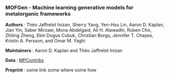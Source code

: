 ### MOFGen - Machine learning generative models for metalorganic frameworks

<b> Authors </b>: Théo Jaffrelot Inizan, Sherry Yang, Yen-Hsu Lin, Aaron D. Kaplan, Jian Yin, Saber Mirzaei, Mona Abdelgaid, Ali H. Alawadhi, Ruben Cho, Zhiling Zheng, Ekin Dogus Cubuk, Christian Borgs, Jennifer T. Chayes, Kristin A. Persson, and Omar M. Yaghi

<b> Maintainers </b>: Aaron D. Kaplan and Théo Jaffrelot Inizan

<b> Data </b>: [MPContribs](https://contribs.materialsproject.org/projects/MOFGen_2025)

<b> Preprint </b>: some link some where some how
